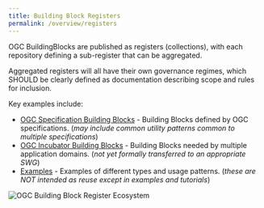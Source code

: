 ```yaml
---
title: Building Block Registers
permalink: /overview/registers
---
```


OGC BuildingBlocks are published as registers (collections), with each repository defining a sub-register that can be aggregated.

Aggregated registers will all have their own governance regimes, which SHOULD be clearly defined as documentation describing scope and rules for inclusion.

Key examples include:

- [OGC Specification Building Blocks](https://opengeospatial.github.io/bblocks/register/) - Building Blocks defined by OGC specifications. (_may include common utility patterns common to multiple specifications_)
- [OGC Incubator Building Blocks](https://ogcincubator.github.io/bblocks/) - Building Blocks needed by multiple application domains. (_not yet formally transferred to an appropriate SWG_)
- [Examples](https://ogcincubator.github.io/bblocks-examples/) - Examples of different types and usage patterns. (_these are NOT intended as reuse except in examples and tutorials_)

![OGC Building Block Register Ecosystem](https://lucid.app/publicSegments/view/9d075f82-8611-4f32-83eb-994143669cc8/image.png)